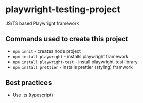 # playwright-testing-project

JS/TS based Playwright framework

## Commands used to create this project

- `npm innit` - creates node project
- `npm install playwright` - installs playwright framework
- `npm install playwright-test` - install playwright-test library
- `npm install prettier` - installs prettier (styling) framwork

## Best practices

 - Use .ts (typescript)


